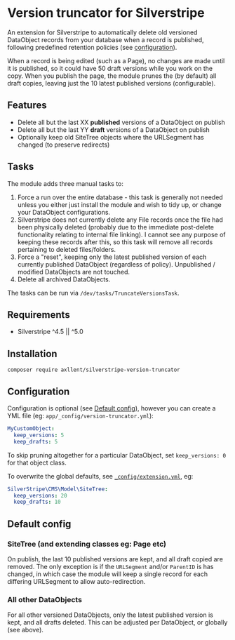 # Version truncator for Silverstripe

An extension for Silverstripe to automatically delete old versioned DataObject records from your database when a record is published, following predefined retention policies (see [configuration](#configuration)).

When a record is being edited (such as a Page), no changes are made until it is published, so it could have 50 draft versions while you work on the copy. When you publish the page, the module prunes the (by default) all draft copies, leaving just the 10 latest published versions (configurable).


## Features

* Delete all but the last XX **published** versions of a DataObject on publish
* Delete all but the last YY **draft** versions of a DataObject on publish
* Optionally keep old SiteTree objects where the URLSegment has changed (to preserve redirects)


## Tasks

The module adds three manual tasks to:

1. Force a run over the entire database - this task is generally not needed unless you either just install the module and wish to tidy up, or change your DataObject configurations.
2. Silverstripe does not currently delete any File records once the file had been physically deleted (probably due to the immediate post-delete functionality relating to internal file linking). I cannot see any purpose of keeping these records after this, so this task will remove all records pertaining to deleted files/folders.
3. Force a "reset", keeping only the latest published version of each currently published DataObject (regardless of policy). Unpublished / modified DataObjects are not touched.
4. Delete all archived DataObjects.

The tasks can be run via `/dev/tasks/TruncateVersionsTask`.


## Requirements

* Silverstripe ^4.5 || ^5.0


## Installation

`composer require axllent/silverstripe-version-truncator`


## Configuration

Configuration is optional (see [Default config](#default-config)), however you can create a YML file (eg: `app/_config/version-truncator.yml`):

```yaml
MyCustomObject:
  keep_versions: 5
  keep_drafts: 5
```

To skip pruning altogether for a particular DataObject, set `keep_versions: 0` for that object class.

To overwrite the global defaults, see [`_config/extension.yml`](_config/extension.yml), eg:

```yaml
SilverStripe\CMS\Model\SiteTree:
  keep_versions: 20
  keep_drafts: 10
```


## Default config

### SiteTree (and extending classes eg: Page etc)

On publish, the last 10 published versions are kept, and all draft copied are removed. The only exception is if the `URLSegment` and/or `ParentID` is has changed, in which case the module will keep a single record for each differing URLSegment to allow auto-redirection.


### All other DataObjects

For all other versioned DataObjects, only the latest published version is kept, and all drafts deleted. This can be adjusted per DataObject, or globally (see above).
